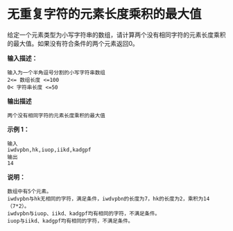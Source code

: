 # 无重复字符的元素长度乘积的最大值

给定一个元素类型为小写字符串的数组，请计算两个没有相同字符的元素长度乘积的最大值。如果没有符合条件的两个元素返回0。

**输入描述：**

```
输入为一个半角逗号分割的小写字符串数组
2<= 数组长度 <=100
0< 字符串长度 <=50
```

**输出描述**

```
两个没有相同字符的元素长度乘积的最大值
```

**示例 1：**

```
输入
iwdvpbn,hk,iuop,iikd,kadgpf
输出
14
```

**说明：**

```
数组中有5个元素。
iwdvpbn与hk无相同的字符，满足条件，iwdvpbn的长度为7，hk的长度为2，乘积为14（7*2）。
iwdvpbn与iuop、iikd、kadgpf均有相同的字符，不满足条件。
iuop与iikd、kadgpf均有相同的字符，不满足条件。
```

